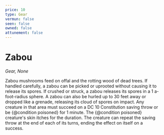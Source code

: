 ```yaml
---
price: 10
type: Gear
vermun: false
seen: false
owned: false
attunement: false
---
```

# Zabou

*Gear, None*

Zabou mushrooms feed on offal and the rotting wood of dead trees. If handled carefully, a zabou can be picked or uprooted without causing it to release its spores. If crushed or struck, a zabou releases its spores in a 1 a-foot-radius sphere. A zabou can also be hurled up to 30 feet away or dropped like a grenade, releasing its cloud of spores on impact. Any creature in that area must succeed on a DC 10 Constitution saving throw or be {@condition poisoned} for 1 minute. The {@condition poisoned} creature's skin itches for the duration. The creature can repeat the saving throw at the end of each of its turns, ending the effect on itself on a success.